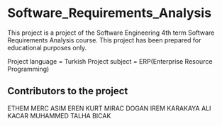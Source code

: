 # Software_Requirements_Analysis
This project is a project of the Software Engineering 4th term Software Requirements Analysis course.
This project has been prepared for educational purposes only.

Project language = Turkish
Project subject = ERP(Enterprise Resource Programming)

Contributors to the project
---------------------------
ETHEM MERC
ASIM EREN KURT 
MIRAC DOGAN
IREM KARAKAYA
ALI KACAR
MUHAMMED TALHA BICAK
